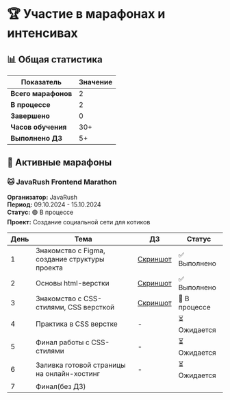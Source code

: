 # 🏆 Участие в марафонах и интенсивах

## 📊 Общая статистика

| Показатель | Значение |
|------------|----------|
| **Всего марафонов** | 2 |
| **В процессе** | 2 |
| **Завершено** | 0 |
| **Часов обучения** | 30+ |
| **Выполнено ДЗ** | 5+ |

## 🎯 Активные марафоны

### 🐱 JavaRush Frontend Marathon
**Организатор:** JavaRush  
**Период:** 09.10.2024 - 15.10.2024  
**Статус:** 🟢 В процессе  
**Проект:** Создание социальной сети для котиков

| День | Тема | ДЗ | Статус |
|------|------|----|---------|
| 1 | Знакомство с Figma, создание структуры проекта| [Скриншот](./javarush-frontend/day1/html-basics.png) | ✅ Выполнено |
| 2 | Основы html-верстки | [Скриншот](./javarush-frontend/day2/css-styling.png) | ✅ Выполнено |
| 3 | Знакомство с CSS-стилями, CSS версткой | [Скриншот](./javarush-frontend/day3/layout.png) | 🔄 В процессе |
| 4 | Практика в CSS верстке | - | ⏳ Ожидается |
| 5 | Финал работы с CSS-стилями | - | ⏳ Ожидается |
| 6 | Заливка готовой страницы на онлайн-хостинг | - | ⏳ Ожидается |
| 7 | Финал(без ДЗ) |

